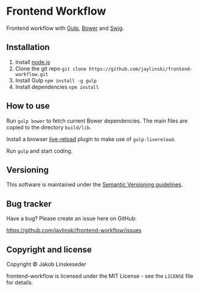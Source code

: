 Frontend Workflow
=================

Frontend workflow with [Gulp](https://github.com/gulpjs/gulp), [Bower](https://github.com/bower/bower) and [Swig](https://github.com/paularmstrong/swig).


Installation
------------

1. Install [node.js](http://nodejs.org/)
2. Clone the git repo `git clone https://github.com/jaylinski/frontend-workflow.git`
3. Install Gulp `npm install -g gulp`
4. Install dependencies `npm install`


How to use
----------

Run `gulp bower` to fetch current Bower dependencies. The main files are copied to the directory `build/lib`.

Install a browser [live-reload](https://github.com/livereload/LiveReload) plugin to make use of `gulp-livereload`.

Run `gulp` and start coding.


Versioning
----------

This software is maintained under the [Semantic Versioning guidelines](http://semver.org/).


Bug tracker
-----------

Have a bug? Please create an issue here on GitHub:

https://github.com/jaylinski/frontend-workflow/issues


Copyright and license
---------------------

Copyright &copy; Jakob Linskeseder

frontend-workflow is licensed under the MIT License - see the `LICENSE` file for details.
